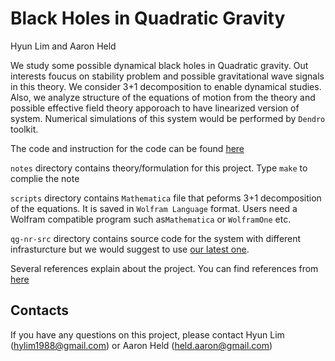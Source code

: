 # Black Holes in Quadratic Gravity

Hyun Lim and Aaron Held

We study some possible dynamical black holes in 
Quadratic gravity. Out interests foucus on stability
problem and possible gravitational wave signals in this
theory. We consider 3+1 decomposition to enable dynamical
studies. Also, we analyze structure of the equations of
motion from the theory and possible effective field theory
apporoach to have linearized version of system. Numerical
simulations of this system would be performed by `Dendro`
toolkit.

The code and instruction for the code can be found 
[here](https://github.com/hlim88/Dendro-5.01)

`notes` directory contains theory/formulation for this project.
Type `make` to complie the note

`scripts` directory contains `Mathematica` file that peforms 3+1
decomposition of the equations. It is saved in `Wolfram Language`
format. Users need a Wolfram compatible program such as`Mathematica`
or `WolframOne` etc.

`qg-nr-src` directory contains source code for the system with
different infrasturcture but we would suggest to use [our 
latest one](https://github.com/hlim88/Dendro-5.01).

Several references explain about the project. You can find
references from [here](https://github.com/hlim88/quadGrav/wiki/References)

## Contacts

If you have any questions on this project, please contact Hyun Lim 
(hylim1988@gmail.com) or Aaron Held (held.aaron@gmail.com)
